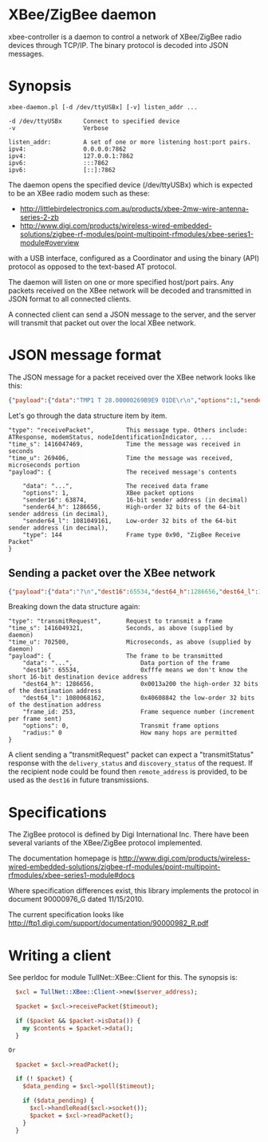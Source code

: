 # XBee/ZigBee daemon

xbee-controller is a daemon to control a network of XBee/ZigBee radio devices
through TCP/IP. The binary protocol is decoded into JSON messages.

# Synopsis

    xbee-daemon.pl [-d /dev/ttyUSBx] [-v] listen_addr ...

    -d /dev/ttyUSBx      Connect to specified device
	-v                   Verbose

	listen_addr:         A set of one or more listening host:port pairs.
	ipv4:                0.0.0.0:7862
	ipv4:                127.0.0.1:7862
	ipv6:                :::7862
	ipv6:                [::]:7862

The daemon opens the specified device (/dev/ttyUSBx) which is expected to
be an XBee radio modem such as these:

  * http://littlebirdelectronics.com.au/products/xbee-2mw-wire-antenna-series-2-zb
  * http://www.digi.com/products/wireless-wired-embedded-solutions/zigbee-rf-modules/point-multipoint-rfmodules/xbee-series1-module#overview

with a USB interface, configured as a Coordinator and
using the binary (API) protocol as opposed to the text-based AT protocol.

The daemon will listen on one or more specified host/port pairs. Any packets
received on the XBee network will be decoded and transmitted in JSON format
to all connected clients.

A connected client can send a JSON message to the server, and the server will
transmit that packet out over the local XBee network.

# JSON message format

The JSON message for a packet received over the XBee network looks like this:

```json
{"payload":{"data":"TMP1 T 28.00000269B9E9 01DE\r\n","options":1,"sender16":63874,"sender64_h":1286656,"sender64_l":1081049161,"type":144},"time_s":1416047469,"time_u":269406,"type":"receivePacket"}
```

Let's go through the data structure item by item.

	"type": "receivePacket",         This message type. Others include: ATResponse, modemStatus, nodeIdentificationIndicator, ...
	"time_s": 1416047469,            Time the message was received in seconds
	"time_u": 269406,                Time the message was received, microseconds portion
	"payload": {                     The received message's contents

		"data": "...",               The received data frame
		"options": 1,                XBee packet options
		"sender16": 63874,           16-bit sender address (in decimal)
		"sender64_h": 1286656,       High-order 32 bits of the 64-bit sender address (in decimal),
		"sender64_l": 1081049161,    Low-order 32 bits of the 64-bit sender address (in decimal),
		"type": 144                  Frame type 0x90, "ZigBee Receive Packet"
	}

## Sending a packet over the XBee network

```json
{"payload":{"data":"?\n","dest16":65534,"dest64_h":1286656,"dest64_l":1080068162,"frame_id":253,"options":0,"radius":0},"time_s":1416049321,"time_u":702500,"type":"transmitRequest"}
```

Breaking down the data structure again:

	"type": "transmitRequest",       Request to transmit a frame
	"time_s": 1416049321,            Seconds, as above (supplied by daemon)
	"time_u": 702500,                Microseconds, as above (supplied by daemon)
	"payload": {                     The frame to be transmitted
		"data": "...",                   Data portion of the frame
		"dest16": 65534,                 0xfffe means we don't know the short 16-bit destination device address
		"dest64_h": 1286656,             0x0013a200 the high-order 32 bits of the destination address
		"dest64_l": 1080068162,          0x40608842 the low-order 32 bits of the destination address
		"frame_id: 253,                  Frame sequence number (increment per frame sent)
		"options": 0,                    Transmit frame options
		"radius:" 0                      How many hops are permitted
	}

A client sending a "transmitRequest" packet can expect a "transmitStatus" response
with the `delivery_status` and `discovery_status` of the request. If the recipient node
could be found then `remote_address` is provided, to be used as the `dest16` in
future transmissions.

# Specifications

The ZigBee protocol is defined by Digi International Inc. There have been several variants
of the XBee/ZigBee protocol implemented.

The documentation homepage is http://www.digi.com/products/wireless-wired-embedded-solutions/zigbee-rf-modules/point-multipoint-rfmodules/xbee-series1-module#docs

Where specification differences exist, this library implements the protocol in document
90000976_G dated 11/15/2010.

The current specification looks like http://ftp1.digi.com/support/documentation/90000982_R.pdf

# Writing a client

See perldoc for module TullNet::XBee::Client for this. The synopsis is:

```perl
  $xcl = TullNet::XBee::Client->new($server_address);

  $packet = $xcl->receivePacket($timeout);

  if ($packet && $packet->isData()) {
    my $contents = $packet->data();
  }

Or

  $packet = $xcl->readPacket();

  if (! $packet) {
    $data_pending = $xcl->poll($timeout);

    if ($data_pending) {
      $xcl->handleRead($xcl->socket());
      $packet = $xcl->readPacket();
    }
  }
```
